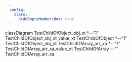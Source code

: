 ```yaml
---
  config:
    class:
      hideEmptyMembersBox: true
---
```

classDiagram
  TestChildOfObject_obj_xt *--"1" TestChildOfObject_obj_xt_value_xt
  TestChildOfObject *--"1" TestChildOfObject_obj_xt
  TestChildOfArray_arr_xa *--"1" TestChildOfArray_arr_xa_value_xt
  TestChildOfArray *--"*" TestChildOfArray_arr_xa